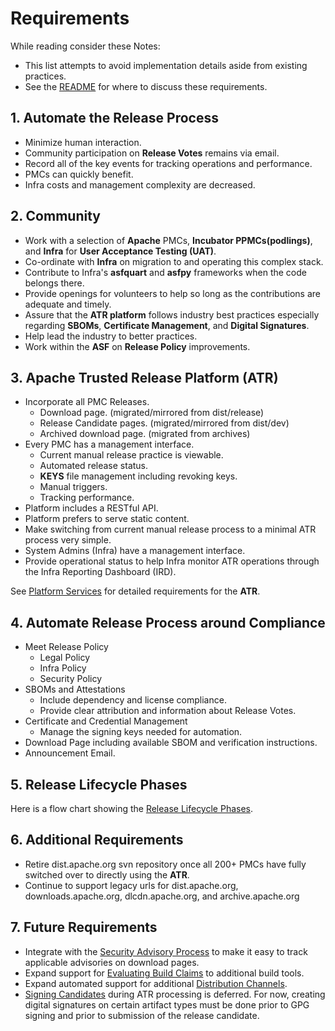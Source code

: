 # Requirements

While reading consider these Notes:

- This list attempts to avoid implementation details aside from existing practices.
- See the [README](../README.md) for where to discuss these requirements.

## 1. Automate the Release Process

   - Minimize human interaction.
   - Community participation on **Release Votes** remains via email.
   - Record all of the key events for tracking operations and performance.
   - PMCs can quickly benefit.
   - Infra costs and management complexity are decreased.

## 2. Community

   - Work with a selection of **Apache** PMCs, **Incubator PPMCs(podlings)**, and **Infra** for **User Acceptance Testing (UAT)**.
   - Co-ordinate with **Infra** on migration to and operating this complex stack.
   - Contribute to Infra's **asfquart** and **asfpy** frameworks when the code belongs there.
   - Provide openings for volunteers to help so long as the contributions are adequate and timely.
   - Assure that the **ATR platform** follows industry best practices especially regarding **SBOMs**,
     **Certificate Management**, and **Digital Signatures**.
   - Help lead the industry to better practices.
   - Work within the **ASF** on **Release Policy** improvements. 

## 3. Apache Trusted Release Platform (ATR)

   - Incorporate all PMC Releases.
     - Download page. (migrated/mirrored from dist/release)
     - Release Candidate pages. (migrated/mirrored from dist/dev)
     - Archived download page. (migrated from archives)
   - Every PMC has a management interface.
     - Current manual release practice is viewable.
     - Automated release status.
     - **KEYS** file management including revoking keys.
     - Manual triggers.
     - Tracking performance.
   - Platform includes a RESTful API.
   - Platform prefers to serve static content.
   - Make switching from current manual release process to a minimal ATR process very simple.
   - System Admins (Infra) have a management interface.
   - Provide operational status to help Infra monitor ATR operations through the Infra Reporting Dashboard (IRD).

   See [Platform Services](./platform.md) for detailed requirements for the **ATR**.

## 4. Automate Release Process around Compliance

   - Meet Release Policy
     - Legal Policy
     - Infra Policy
     - Security Policy
   - SBOMs and Attestations
     - Include dependency and license compliance.
     - Provide clear attribution and information about Release Votes.
   - Certificate and Credential Management
     - Manage the signing keys needed for automation.
   - Download Page including available SBOM and verification instructions.
   - Announcement Email.

## 5. Release Lifecycle Phases

   Here is a flow chart showing the [Release Lifecycle Phases](lifecycle.md).

## 6. Additional Requirements

   - Retire dist.apache.org svn repository once all 200+ PMCs have fully switched over to directly using the **ATR**.
   - Continue to support legacy urls for dist.apache.org, downloads.apache.org, dlcdn.apache.org, and archive.apache.org

## 7. Future Requirements

   - Integrate with the [Security Advisory Process](advisory-process.md) to make it easy to track applicable advisories on download pages.
   - Expand support for [Evaluating Build Claims](evaluate.md) to additional build tools.
   - Expand automated support for additional [Distribution Channels](distributions.md).
   - [Signing Candidates](./digital-signatures.md) during ATR processing is deferred. For now, creating digital signatures on certain artifact types
     must be done prior to GPG signing and prior to submission of the release candidate.

